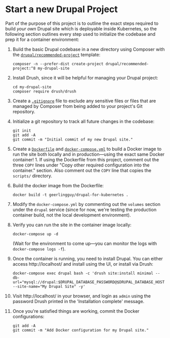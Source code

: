 # Start a new Drupal Project

Part of the purpose of this project is to outline the exact steps required to build _your own_ Drupal site which is deployable inside Kubernetes, so the following section outlines every step used to initialize the codebase and prep it for a container environment:

  1. Build the basic Drupal codebase in a new directory using Composer with the [`drupal/recommended-project`](https://www.drupal.org/docs/develop/using-composer/using-composer-to-install-drupal-and-manage-dependencies#s-using-drupalrecommended-project) template:

     ```
     composer -n --prefer-dist create-project drupal/recommended-project:^8 my-drupal-site
     ```

  1. Install Drush, since it will be helpful for managing your Drupal project:

     ```
     cd my-drupal-site
     composer require drush/drush
     ```

  1. Create a [`.gitignore`](../.gitignore) file to exclude any sensitive files or files that are managed by Composer from being added to your project's Git repository.

  1. Initialize a git repository to track all future changes in the codebase:

     ```
     git init
     git add -A
     git commit -m "Initial commit of my new Drupal site."
     ```

  1. Create a [`Dockerfile`](../Dockerfile) and [`docker-compose.yml`](../docker-compose.yml) to build a Docker image to run the site both locally and in production—using the exact same Docker container!
    1. If using the Dockerfile from this project, comment out the three `COPY` lines under "Copy other required configuration into the container." section. Also comment out the `COPY` line that copies the `scripts/` directory.
  1. Build the docker image from the Dockerfile:

     ```
     docker build -t geerlingguy/drupal-for-kubernetes .
     ```

  1. Modify the `docker-compose.yml` by commenting out the `volumes` section under the `drupal` service (since for now, we're testing the production container build, not the local development environment).
  1. Verify you can run the site in the container image locally:

     ```
     docker-compose up -d
     ```

     (Wait for the environment to come up—you can monitor the logs with `docker-compose logs -f`).

  1. Once the container is running, you need to install Drupal. You can either access http://localhost/ and install using the UI, or install via Drush:

     ```
     docker-compose exec drupal bash -c 'drush site:install minimal --db-url="mysql://drupal:$DRUPAL_DATABASE_PASSWORD@$DRUPAL_DATABASE_HOST/drupal" --site-name="My Drupal Site" -y'
     ```

  1. Visit http://localhost/ in your browser, and login as `admin` using the password Drush printed in the 'Installation complete' message.
  1. Once you're satisfied things are working, commit the Docker configurations:

     ```
     git add -A
     git commit -m "Add Docker configuration for my Drupal site."
     ```
